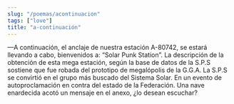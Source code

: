 ```yaml
---
slug: "/poemas/acontinuacion"
tags: ["love"]
title: "a-continuación"
---
```

—A continuación, el anclaje de nuestra estación A-80742, se estará llevando a cabo, bienvenidos a: “Solar Punk Station”. La descripción de la obtención de esta mega estación, según la base de datos de la S.P.S sostiene que fue robada del prototipo de megalópolis de la G.G.A. La S.P.S se convirtió en el grupo más buscado del Sistema Solar. En un evento de autoproclamación en contra del estado de la Federación. Una nave enardecida acotó un mensaje en el anexo, ¿lo desean escuchar?